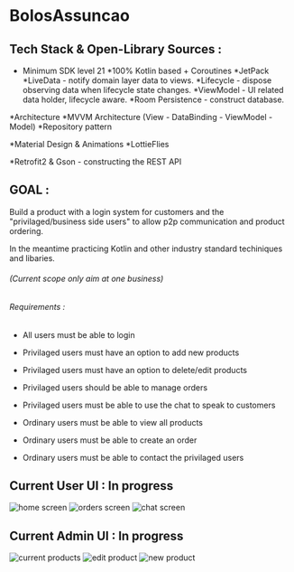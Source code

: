 # BolosAssuncao

## Tech Stack & Open-Library Sources : 
+ Minimum SDK level 21
*100% Kotlin based + Coroutines
*JetPack
    *LiveData - notify domain layer data to views.
    *Lifecycle - dispose observing data when lifecycle state changes.
    *ViewModel - UI related data holder, lifecycle aware.
    *Room Persistence - construct database.

*Architecture
    *MVVM Architecture (View - DataBinding - ViewModel - Model)
    *Repository pattern

*Material Design & Animations
  *LottieFlies
  
*Retrofit2 & Gson - constructing the REST API


## GOAL : 

Build a product with a login system for customers and the "privilaged/business side users" to allow p2p communication and product ordering.

In the meantime practicing Kotlin and other industry standard techiniques and libaries.

###### (Current scope only aim at one business)
###### Requirements :

- All users must be able to login
- Privilaged users must have an option to add new products
- Privilaged users must have an option to delete/edit products
- Privilaged users should be able to manage orders
- Privilaged users must be able to use the chat to speak to customers

- Ordinary users must be able to view all products
- Ordinary users must be able to create an order
- Ordinary users must be able to contact the privilaged users



## Current User UI : In progress

![home screen](images/neutral_home.png) 
![orders screen](images/neutral_orders.png)
![chat screen](images/neutral_chat.png)

## Current Admin UI : In progress

![current products](images/admin_products.png) 
![edit product](images/admin_edit.png)
![new product](images/admin_new.png)
